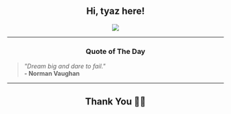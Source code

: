 <h2 align="center"> Hi, tyaz here!</h2>

<p align="center">
<a href="https://github.com/tyazx" alt="github streak"><img src="https://dvst-streak.herokuapp.com/?user=tyazx&theme=tokyonight&fire=DD472C"></a>
</p>

<hr>
<h3 align="center">Quote of The Day</h3>
<p align="center">
<blockquote>
<i>"Dream big and dare to fail."</i>
<br>
<b>- Norman Vaughan</b>
</blockquote>
</p>


<hr>
<h2 align="center">Thank You 🙏🏼</h2>
